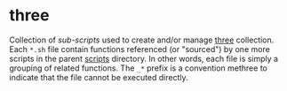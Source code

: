 three
=====

Collection of _sub-scripts_ used to create and/or manage [three](../../../fiddles/three) collection.  
Each `*.sh` file contain functions referenced (or "sourced") by one more scripts in the parent [scripts](../..)
directory.  In other words, each file is simply a grouping of related functions.  The `_*` prefix is
a convention methree to indicate that the file cannot be executed directly.
